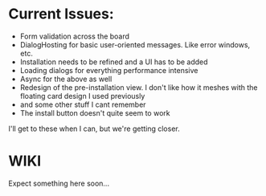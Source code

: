 # Current Issues:
- Form validation across the board
- DialogHosting for basic user-oriented messages. Like error windows, etc.
- Installation needs to be refined and a UI has to be added
- Loading dialogs for everything performance intensive
- Async for the above as well
- Redesign of the pre-installation view. I don't like how it meshes with the floating card design I used previously
- and some other stuff I cant remember
- The install button doesn't quite seem to work

I'll get to these when I can, but we're getting closer.

# WIKI

Expect something here soon...
